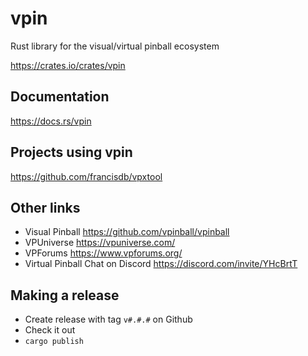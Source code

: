 # vpin
Rust library for the visual/virtual pinball ecosystem

https://crates.io/crates/vpin

## Documentation
https://docs.rs/vpin

## Projects using vpin

https://github.com/francisdb/vpxtool

## Other links

* Visual Pinball https://github.com/vpinball/vpinball
* VPUniverse https://vpuniverse.com/
* VPForums https://www.vpforums.org/
* Virtual Pinball Chat on Discord https://discord.com/invite/YHcBrtT

## Making a release

* Create release with tag `v#.#.#` on Github
* Check it out
* `cargo publish`
